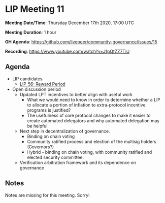 # LIP Meeting 11

**Meeting Date/Time**: Thursday December 17th 2020, 17:00 UTC

**Meeting Duration**: 1 hour

**GH Agenda**: https://github.com/livepeer/community-governance/issues/15

**Recording**: https://www.youtube.com/watch?v=J1pQtZZ7TiU

## Agenda

<!-- Meeting agenda -->

- LIP candidates
    - [LIP-56: Reward Period](https://github.com/livepeer/LIPs/blob/master/LIPs/LIP-56.md)
- Open discussion period
    - Updated LPT incentives to better align with useful work
        - What we would need to know in order to determine whether a LIP to allocate a portion of inflation to extra-protocol incentive programs is justified?
        - The usefulness of core protocol changes to make it easier to create automated delegators and why automated delegation may be helpful
    - Next step in decentralization of governance.
        - Binding on chain voting
        - Community ratified process and election of the multisig holders. (Governors?)
        - Hybrid - binding on chain voting, with community ratified and elected security committee.
    - Verification arbitration framework and its dependence on governance

## Notes

Notes are missing for this meeting. Sorry!
